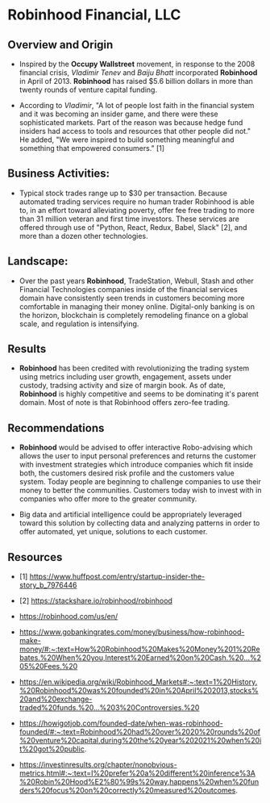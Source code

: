 # Robinhood Financial, LLC

## Overview and Origin

* Inspired by the **Occupy Wallstreet** movement, in response to the 2008 financial crisis, *Vladimir Tenev* and *Baiju Bhatt* incorporated **Robinhood** in April of 2013. **Robinhood** has raised $5.6 billion dollars in more than twenty rounds of venture capital funding.

* According to *Vladimir*, "A lot of people lost faith in the financial system and it was becoming an insider game, and there were these sophisticated markets. Part of the reason was because hedge fund insiders had access to tools and resources that other people did not." He added, "We were inspired to build something meaningful and something that empowered consumers." [1]


## Business Activities:

* Typical stock trades range up to $30 per transaction. Because automated trading services require no human trader Robinhood is able to, in an effort toward alleviating poverty, offer fee free trading to more than 31 million veteran and first time investors. These services are offered through use of "Python, React, Redux, Babel, Slack" [2], and more than a dozen other technologies.


## Landscape:

* Over the past years **Robinhood**, TradeStation, Webull, Stash and other Financial Technologies companies inside of the financial services domain have consistently seen trends in customers becoming more comfortable in managing their money online. Digital-only banking is on the horizon, blockchain is completely remodeling finance on a global scale, and regulation is intensifying. 

## Results

* **Robinhood** has been credited with revolutionizing the trading system using metrics including user growth, engagement, assets under custody, tradsing activity and size of margin book. As of date, **Robinhood** is highly competitive and seems to be dominating it's parent domain. Most of note is that Robinhood offers zero-fee trading.


## Recommendations

* **Robinhood** would be advised to offer interactive Robo-advising which allows the user to input personal preferences and returns the customer with investment strategies which introduce companies which fit inside both, the customers desired risk profile and the customers value system. Today people are beginning to challenge companies to use their money to better the communities. Customers today wish to invest with in companies who offer more to the greater community. 

* Big data and artificial intelligence could be appropriately leveraged toward this solution by collecting data and analyzing patterns in order to offer automated, yet unique, solutions to each customer.


## Resources

* [1] https://www.huffpost.com/entry/startup-insider-the-story_b_7976446 

* [2] https://stackshare.io/robinhood/robinhood

* https://robinhood.com/us/en/

* https://www.gobankingrates.com/money/business/how-robinhood-make-money/#:~:text=How%20Robinhood%20Makes%20Money%201%20Rebates.%20When%20you,Interest%20Earned%20on%20Cash.%20...%205%20Fees.%20

* https://en.wikipedia.org/wiki/Robinhood_Markets#:~:text=1%20History.%20Robinhood%20was%20founded%20in%20April%202013,stocks%20and%20exchange-traded%20funds.%20...%203%20Controversies.%20

* https://howigotjob.com/founded-date/when-was-robinhood-founded/#:~:text=Robinhood%20had%20over%2020%20rounds%20of%20venture%20capital,during%20the%20year%202021%20when%20it%20got%20public.

* https://investinresults.org/chapter/nonobvious-metrics.html#:~:text=I%20prefer%20a%20different%20inference%3A%20Robin%20Hood%E2%80%99s%20way,happens%20when%20funders%20focus%20on%20correctly%20measured%20outcomes.